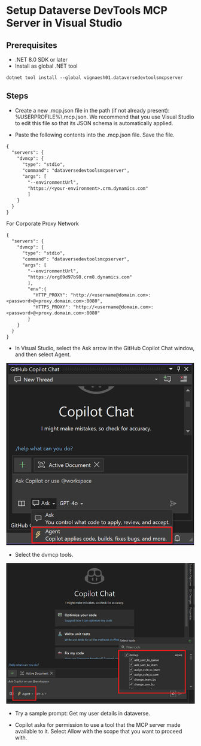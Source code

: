 # Setup Dataverse DevTools MCP Server in Visual Studio

## Prerequisites

- .NET 8.0 SDK or later
- Install as global .NET tool

```
dotnet tool install --global vignaesh01.dataversedevtoolsmcpserver

```

## Steps

- Create a new .mcp.json file in the path (if not already present):  %USERPROFILE%\\.mcp.json. We recommend that you use Visual Studio to edit this file so that its JSON schema is automatically applied.

- Paste the following contents into the .mcp.json file. Save the file.

```
{
  "servers": {
    "dvmcp": {
      "type": "stdio",
      "command": "dataversedevtoolsmcpserver",
      "args": [
        "--environmentUrl",
        "https://<your-environment>.crm.dynamics.com"
        ]
    }
  }
}

```

For Corporate Proxy Network

```
{
  "servers": {
    "dvmcp": {
      "type": "stdio",
      "command": "dataversedevtoolsmcpserver",
      "args": [
        "--environmentUrl",
        "https://org09d97b98.crm8.dynamics.com"
        ],
        "env":{
          "HTTP_PROXY": "http://<username@domain.com>:<password>@<proxy.domain.com>:8080",
          "HTTPS_PROXY": "http://<username@domain.com>:<password>@<proxy.domain.com>:8080"
        }
    }
  }
}

```
- In Visual Studio, select the Ask arrow in the GitHub Copilot Chat window, and then select Agent.

![Step 1](./step_1.png)

- Select the dvmcp tools.

![Step 2](./step_2.png)

- Try a sample prompt: Get my user details in dataverse.

- Copilot asks for permission to use a tool that the MCP server made available to it. Select Allow with the scope that you want to proceed with.

